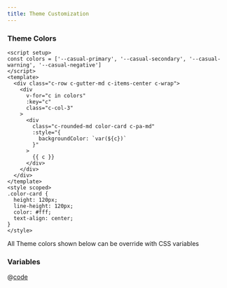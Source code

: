 ```yaml
---
title: Theme Customization
---
```


### Theme Colors

```vue live
<script setup>
const colors = ['--casual-primary', '--casual-secondary', '--casual-warning', '--casual-negative']
</script>
<template>
  <div class="c-row c-gutter-md c-items-center c-wrap">
    <div
      v-for="c in colors"
      :key="c"
      class="c-col-3"
    >
      <div
        class="c-rounded-md color-card c-pa-md"
        :style="{
          backgroundColor: `var(${c})`
        }"
      >
        {{ c }}
      </div>
    </div>
  </div>
</template>
<style scoped>
.color-card {
  height: 120px;
  line-height: 120px;
  color: #fff;
  text-align: center;
}
</style>
```

All Theme colors shown below can be override with CSS variables
### Variables

@[code](../../../styles/src/variables/colors.scss)
